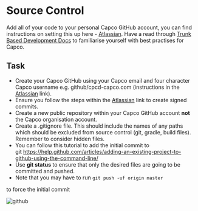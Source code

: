 # Source Control

Add all of your code to your personal Capco GitHub account, you can find instructions on setting this up here - [Atlassian](https://ilabs-capco.atlassian.net/wiki/spaces/BPG/pages/812580874/Capco+Digital+Github+Organisation+Contributions). Have a read through [Trunk Based Development Docs](https://trunkbaseddevelopment.com/) to familiarise yourself with best practises for Capco.

## Task

* Create your Capco GitHub using your Capco email and four character Capco username e.g. github/cpcd-capco.com (instructions in the [Atlassian](https://ilabs-capco.atlassian.net/wiki/spaces/BPG/pages/812580874/Capco+Digital+Github+Organisation+Contributions) link).
* Ensure you follow the steps within the [Atlassian](https://ilabs-capco.atlassian.net/wiki/spaces/BPG/pages/812580874/Capco+Digital+Github+Organisation+Contributions) link to create signed commits.
* Create a new public repository within your Capco GitHub account **not** the Capco organisation account.
* Create a .gitignore file. This should include the names of any paths which should be excluded from source control (git, gradle, build files). Remember to consider hidden files.
* You can follow this tutorial to add the initial commit to git <https://help.github.com/articles/adding-an-existing-project-to-github-using-the-command-line/>
* Use **git status** to ensure that only the desired files are going to be committed and pushed.
* Note that you may have to run `git push -uf origin master`

to force the initial commit

![github](attachments/418971746/429096961.png?height=250)
